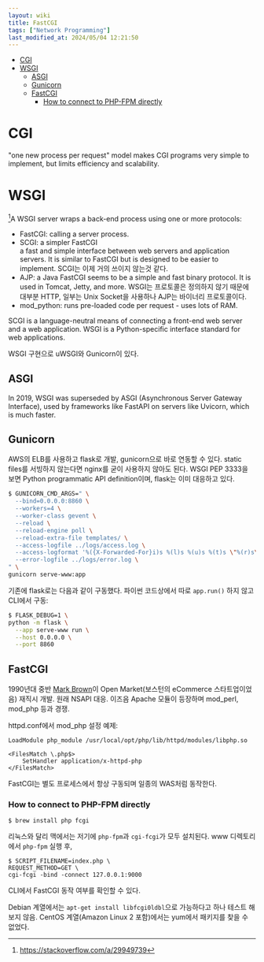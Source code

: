 ```yaml
---
layout: wiki 
title: FastCGI
tags: ["Network Programming"]
last_modified_at: 2024/05/04 12:21:50
---
```


<!-- TOC -->

- [CGI](#cgi)
- [WSGI](#wsgi)
  - [ASGI](#asgi)
  - [Gunicorn](#gunicorn)
  - [FastCGI](#fastcgi)
    - [How to connect to PHP-FPM directly](#how-to-connect-to-php-fpm-directly)

<!-- /TOC -->

# CGI
"one new process per request" model makes CGI programs very simple to implement, but limits efficiency and scalability.

# WSGI
[^fn-wsgi]A WSGI server wraps a back-end process using one or more protocols:

- FastCGI: calling a server process.
- SCGI: a simpler FastCGI  
a fast and simple interface between web servers and application servers. It is similar to FastCGI but is designed to be easier to implement. SCGI는 이제 거의 쓰이지 않는것 같다.
- AJP: a Java FastCGI seems to be a simple and fast binary protocol. It is used in Tomcat, Jetty, and more. WSGI는 프로토콜은 정의하지 않기 때문에 대부분 HTTP, 일부는 Unix Socket을 사용하나 AJP는 바이너리 프로토콜이다.
- mod_python: runs pre-loaded code per request - uses lots of RAM.

[^fn-wsgi]: <https://stackoverflow.com/a/29949739>

SCGI is a language-neutral means of connecting a front-end web server and a web application. WSGI is a Python-specific interface standard for web applications.

WSGI 구현으로 uWSGI와 Gunicorn이 있다.

## ASGI
In 2019, WSGI was superseded by ASGI (Asynchronous Server Gateway Interface), used by frameworks like FastAPI on servers like Uvicorn, which is much faster.

## Gunicorn
AWS의 ELB를 사용하고 flask로 개발, gunicorn으로 바로 연동할 수 있다. static files를 서빙하지 않는다면 nginx를 굳이 사용하지 않아도 된다. WSGI PEP 3333을 보면 Python programmatic API definition이며, flask는 이미 대응하고 있다.

```bash
$ GUNICORN_CMD_ARGS=" \
  --bind=0.0.0.0:8860 \
  --workers=4 \
  --worker-class gevent \
  --reload \
  --reload-engine poll \
  --reload-extra-file templates/ \
  --access-logfile ../logs/access.log \
  --access-logformat '%({X-Forwarded-For}i)s %(l)s %(u)s %(t)s \"%(r)s\" %(s)s %(b)s \"%(f)s\" \"%(a)s\"' \
  --error-logfile ../logs/error.log \
" \
gunicorn serve-www:app
```

기존에 flask로는 다음과 같이 구동했다. 파이썬 코드상에서 따로 `app.run()` 하지 않고 CLI에서 구동:

```bash
$ FLASK_DEBUG=1 \
python -m flask \
  --app serve-www run \
  --host 0.0.0.0 \
  --port 8860
```

## FastCGI
1990년대 중반 [Mark Brown](https://www.linkedin.com/in/mark-brown-32a01b11/)이 Open Market(보스턴의 eCommerce 스타트업이었음) 재직시 개발. 원래 NSAPI 대응. 이즈음 Apache 모듈이 등장하며 mod_perl, mod_php 등과 경쟁.

httpd.conf에서 mod_php 설정 예제:
```
LoadModule php_module /usr/local/opt/php/lib/httpd/modules/libphp.so

<FilesMatch \.php$>
    SetHandler application/x-httpd-php
</FilesMatch>
```

FastCGI는 별도 프로세스에서 항상 구동되며 일종의 WAS처럼 동작한다.

### How to connect to PHP-FPM directly
```
$ brew install php fcgi
```
리눅스와 달리 맥에서는 저기에 `php-fpm`과 `cgi-fcgi`가 모두 설치된다. www 디렉토리에서 `php-fpm` 실행 후,
```
$ SCRIPT_FILENAME=index.php \
REQUEST_METHOD=GET \
cgi-fcgi -bind -connect 127.0.0.1:9000
```
CLI에서 FastCGI 동작 여부를 확인할 수 있다.

Debian 계열에서는 `apt-get install libfcgi0ldbl`으로 가능하다고 하나 테스트 해보지 않음. CentOS 계열(Amazon Linux 2 포함)에서는 yum에서 패키지를 찾을 수 없었다.
